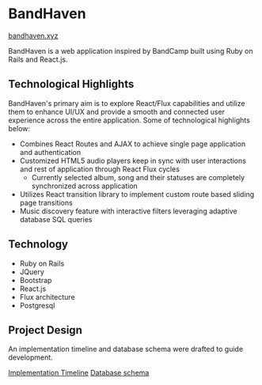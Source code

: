 # BandHaven

[bandhaven.xyz][live]

[live]: https://bandhaven.xyz/

BandHaven is a web application inspired by BandCamp built using Ruby on Rails
and React.js.

## Technological Highlights

BandHaven's primary aim is to explore React/Flux capabilities and utilize them
to enhance UI/UX and provide a smooth and connected user experience across
the entire application. Some of technological highlights below:

- Combines React Routes and AJAX to achieve single page application and authentication
- Customized HTML5 audio players keep in sync with user interactions and rest of application through React Flux cycles
  - Currently selected album, song and their statuses are completely synchronized across application
- Utilizes React transition library to implement custom route based sliding page transitions
- Music discovery feature with interactive filters leveraging adaptive database SQL queries

## Technology

- Ruby on Rails
- JQuery
- Bootstrap
- React.js
- Flux architecture
- Postgresql

## Project Design

An implementation timeline and database schema were drafted to guide development.

[Implementation Timeline][proposal]
[Database schema][schema]

[proposal]: ./docs/README.md
[schema]: ./docs/schema.md
